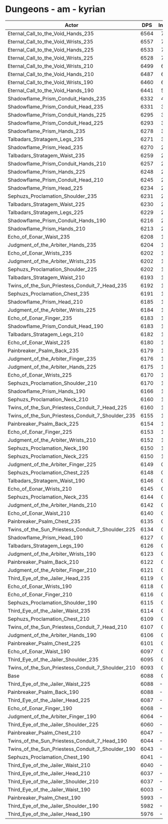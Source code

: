 # Dungeons - am - kyrian
| Actor | DPS | Increase |
|---|:---:|:---:|
|Eternal_Call_to_the_Void_Hands_235|6564|7.81%|
|Eternal_Call_to_the_Void_Wrists_235|6557|7.69%|
|Eternal_Call_to_the_Void_Hands_225|6533|7.30%|
|Eternal_Call_to_the_Void_Wrists_225|6528|7.22%|
|Eternal_Call_to_the_Void_Wrists_210|6499|6.74%|
|Eternal_Call_to_the_Void_Hands_210|6487|6.55%|
|Eternal_Call_to_the_Void_Wrists_190|6460|6.10%|
|Eternal_Call_to_the_Void_Hands_190|6441|5.79%|
|Shadowflame_Prism_Conduit_Hands_235|6332|4.00%|
|Shadowflame_Prism_Conduit_Head_235|6331|3.98%|
|Shadowflame_Prism_Conduit_Hands_225|6295|3.39%|
|Shadowflame_Prism_Conduit_Head_225|6293|3.36%|
|Shadowflame_Prism_Hands_235|6278|3.11%|
|Talbadars_Stratagem_Legs_235|6271|3.00%|
|Shadowflame_Prism_Head_235|6270|2.98%|
|Talbadars_Stratagem_Waist_235|6259|2.80%|
|Shadowflame_Prism_Conduit_Hands_210|6257|2.77%|
|Shadowflame_Prism_Hands_225|6248|2.62%|
|Shadowflame_Prism_Conduit_Head_210|6245|2.57%|
|Shadowflame_Prism_Head_225|6234|2.39%|
|Sephuzs_Proclamation_Shoulder_235|6231|2.34%|
|Talbadars_Stratagem_Waist_225|6230|2.32%|
|Talbadars_Stratagem_Legs_225|6229|2.31%|
|Shadowflame_Prism_Conduit_Hands_190|6216|2.09%|
|Shadowflame_Prism_Hands_210|6213|2.04%|
|Echo_of_Eonar_Waist_235|6208|1.96%|
|Judgment_of_the_Arbiter_Hands_235|6204|1.90%|
|Echo_of_Eonar_Wrists_235|6202|1.86%|
|Judgment_of_the_Arbiter_Wrists_235|6202|1.86%|
|Sephuzs_Proclamation_Shoulder_225|6202|1.86%|
|Talbadars_Stratagem_Waist_210|6193|1.72%|
|Twins_of_the_Sun_Priestess_Conduit_7_Head_235|6192|1.70%|
|Sephuzs_Proclamation_Chest_235|6191|1.68%|
|Shadowflame_Prism_Head_210|6185|1.58%|
|Judgment_of_the_Arbiter_Wrists_225|6184|1.57%|
|Echo_of_Eonar_Finger_235|6183|1.55%|
|Shadowflame_Prism_Conduit_Head_190|6183|1.55%|
|Talbadars_Stratagem_Legs_210|6182|1.54%|
|Echo_of_Eonar_Waist_225|6180|1.50%|
|Painbreaker_Psalm_Back_235|6179|1.49%|
|Judgment_of_the_Arbiter_Finger_235|6176|1.44%|
|Judgment_of_the_Arbiter_Hands_225|6175|1.42%|
|Echo_of_Eonar_Wrists_225|6170|1.34%|
|Sephuzs_Proclamation_Shoulder_210|6170|1.34%|
|Shadowflame_Prism_Hands_190|6166|1.27%|
|Sephuzs_Proclamation_Neck_210|6160|1.17%|
|Twins_of_the_Sun_Priestess_Conduit_7_Head_225|6160|1.17%|
|Twins_of_the_Sun_Priestess_Conduit_7_Shoulder_235|6155|1.09%|
|Painbreaker_Psalm_Back_225|6154|1.08%|
|Echo_of_Eonar_Finger_225|6153|1.06%|
|Judgment_of_the_Arbiter_Wrists_210|6152|1.04%|
|Sephuzs_Proclamation_Neck_190|6150|1.01%|
|Sephuzs_Proclamation_Neck_225|6150|1.01%|
|Judgment_of_the_Arbiter_Finger_225|6149|0.99%|
|Sephuzs_Proclamation_Chest_225|6148|0.98%|
|Talbadars_Stratagem_Waist_190|6146|0.94%|
|Echo_of_Eonar_Wrists_210|6145|0.93%|
|Sephuzs_Proclamation_Neck_235|6144|0.91%|
|Judgment_of_the_Arbiter_Hands_210|6142|0.88%|
|Echo_of_Eonar_Waist_210|6140|0.85%|
|Painbreaker_Psalm_Chest_235|6135|0.76%|
|Twins_of_the_Sun_Priestess_Conduit_7_Shoulder_225|6134|0.75%|
|Shadowflame_Prism_Head_190|6127|0.63%|
|Talbadars_Stratagem_Legs_190|6126|0.62%|
|Judgment_of_the_Arbiter_Wrists_190|6123|0.57%|
|Painbreaker_Psalm_Back_210|6122|0.55%|
|Judgment_of_the_Arbiter_Finger_210|6121|0.53%|
|Third_Eye_of_the_Jailer_Head_235|6119|0.50%|
|Echo_of_Eonar_Wrists_190|6118|0.48%|
|Echo_of_Eonar_Finger_210|6116|0.45%|
|Sephuzs_Proclamation_Shoulder_190|6115|0.44%|
|Third_Eye_of_the_Jailer_Waist_235|6114|0.42%|
|Sephuzs_Proclamation_Chest_210|6109|0.34%|
|Twins_of_the_Sun_Priestess_Conduit_7_Head_210|6107|0.30%|
|Judgment_of_the_Arbiter_Hands_190|6106|0.29%|
|Painbreaker_Psalm_Chest_225|6101|0.21%|
|Echo_of_Eonar_Waist_190|6097|0.14%|
|Third_Eye_of_the_Jailer_Shoulder_235|6095|0.11%|
|Twins_of_the_Sun_Priestess_Conduit_7_Shoulder_210|6093|0.07%|
|Base|6088|0.00%|
|Third_Eye_of_the_Jailer_Waist_225|6088|-0.01%|
|Painbreaker_Psalm_Back_190|6088|-0.01%|
|Third_Eye_of_the_Jailer_Head_225|6087|-0.02%|
|Echo_of_Eonar_Finger_190|6068|-0.34%|
|Judgment_of_the_Arbiter_Finger_190|6064|-0.40%|
|Third_Eye_of_the_Jailer_Shoulder_225|6060|-0.47%|
|Painbreaker_Psalm_Chest_210|6047|-0.68%|
|Twins_of_the_Sun_Priestess_Conduit_7_Head_190|6044|-0.73%|
|Twins_of_the_Sun_Priestess_Conduit_7_Shoulder_190|6043|-0.75%|
|Sephuzs_Proclamation_Chest_190|6041|-0.78%|
|Third_Eye_of_the_Jailer_Waist_210|6040|-0.80%|
|Third_Eye_of_the_Jailer_Head_210|6037|-0.85%|
|Third_Eye_of_the_Jailer_Shoulder_210|6037|-0.85%|
|Third_Eye_of_the_Jailer_Waist_190|6003|-1.40%|
|Painbreaker_Psalm_Chest_190|5993|-1.57%|
|Third_Eye_of_the_Jailer_Shoulder_190|5982|-1.75%|
|Third_Eye_of_the_Jailer_Head_190|5976|-1.85%|
